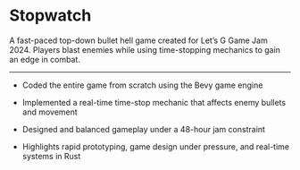 # Stopwatch

A fast-paced top-down bullet hell game created for Let’s G Game Jam 2024. Players blast enemies while using time-stopping mechanics to gain an edge in combat.

---

- Coded the entire game from scratch using the Bevy game engine

- Implemented a real-time time-stop mechanic that affects enemy bullets and movement

- Designed and balanced gameplay under a 48-hour jam constraint

- Highlights rapid prototyping, game design under pressure, and real-time systems in Rust